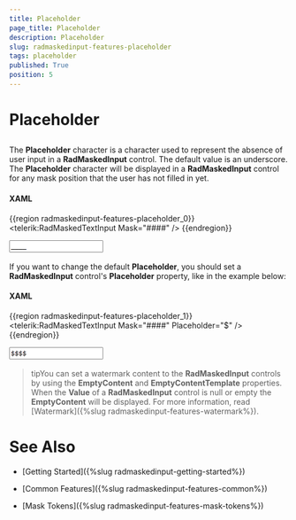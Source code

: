 ```yaml
---
title: Placeholder
page_title: Placeholder
description: Placeholder
slug: radmaskedinput-features-placeholder
tags: placeholder
published: True
position: 5
---
```


# Placeholder



## 

The __Placeholder__ character is a character used to represent the absence of user input in a __RadMaskedInput__ control. The default value is an underscore. The __Placeholder__ character will be displayed in a __RadMaskedInput__ control for any mask position that the user has not filled in yet.

#### __XAML__

{{region radmaskedinput-features-placeholder_0}}
	<telerik:RadMaskedTextInput Mask="####" />
	{{endregion}}



![](images/RadMaskedTextBox_Features_Placeholder_Default.png)

If you want to change the default __Placeholder__, you should set a __RadMaskedInput__ control's __Placeholder__ property, like in the example below:

#### __XAML__

{{region radmaskedinput-features-placeholder_1}}
	<telerik:RadMaskedTextInput Mask="####" Placeholder="$" />
	{{endregion}}



![](images/RadMaskedTextBox_Features_Placeholder_Custom.png)

>tipYou can set a watermark content to the __RadMaskedInput__ controls by using the __EmptyContent__ and __EmptyContentTemplate__ properties. When the __Value__ of a __RadMaskedInput__ control is null or empty the __EmptyContent__ will be displayed. For more information, read [Watermark]({%slug radmaskedinput-features-watermark%}).

# See Also

 * [Getting Started]({%slug radmaskedinput-getting-started%})

 * [Common Features]({%slug radmaskedinput-features-common%})

 * [Mask Tokens]({%slug radmaskedinput-features-mask-tokens%})
